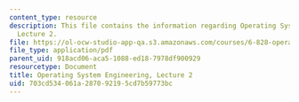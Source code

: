 ```yaml
---
content_type: resource
description: This file contains the information regarding Operating System Engineering,
  Lecture 2.
file: https://ol-ocw-studio-app-qa.s3.amazonaws.com/courses/6-828-operating-system-engineering-fall-2012/703cd534061a287092195cd7b59773bc_MIT6_828F12_lec2_notes.pdf
file_type: application/pdf
parent_uid: 918acd06-aca5-1088-ed18-7978df900929
resourcetype: Document
title: Operating System Engineering, Lecture 2
uid: 703cd534-061a-2870-9219-5cd7b59773bc
---
```

